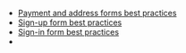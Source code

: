 - [Payment and address forms best practices](https://web.dev/articles/payment-and-address-form-best-practices)
- [Sign-up form best practices](https://web.dev/articles/sign-up-form-best-practices)
- [Sign-in form best practices](https://web.dev/articles/sign-in-form-best-practices)
- 